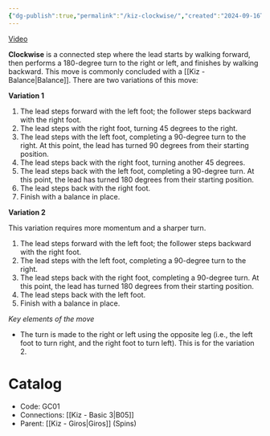 ```yaml
---
{"dg-publish":true,"permalink":"/kiz-clockwise/","created":"2024-09-16T19:01:04.754-04:00","updated":"2024-10-25T15:49:01.305-04:00"}
---
```



[Video](https://youtu.be/uNSWxg6X3ps)

**Clockwise** is a connected step where the lead starts by walking forward, then performs a 180-degree turn to the right or left, and finishes by walking backward. This move is commonly concluded with a [[Kiz - Balance\|Balance]]. There are two variations of this move:

**Variation 1**
1. The lead steps forward with the left foot; the follower steps backward with the right foot.
2. The lead steps with the right foot, turning 45 degrees to the right.
3. The lead steps with the left foot, completing a 90-degree turn to the right. At this point, the lead has turned 90 degrees from their starting position.
4. The lead steps back with the right foot, turning another 45 degrees.
5. The lead steps back with the left foot, completing a 90-degree turn. At this point, the lead has turned 180 degrees from their starting position.
6. The lead steps back with the right foot.
7. Finish with a balance in place.

**Variation 2**

This variation requires more momentum and a sharper turn.

1. The lead steps forward with the left foot; the follower steps backward with the right foot.
3. The lead steps with the left foot, completing a 90-degree turn to the right.
4. The lead steps back with the right foot, completing a 90-degree turn. At this point, the lead has turned 180 degrees from their starting position.
5. The lead steps back with the left foot.
7. Finish with a balance in place.

*Key elements of the move*
- The turn is made to the right or left using the opposite leg (i.e., the left foot to turn right, and the right foot to turn left). This is for the variation 2.

# Catalog

- Code: GC01
- Connections: [[Kiz - Basic 3\|B05]]
- Parent: [[Kiz - Giros\|Giros]] (Spins)
